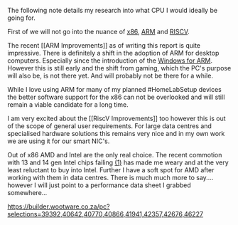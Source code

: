 The following note details my research into what CPU I would ideally be going for. 

First of we will not go into the nuance of [x86](https://en.wikipedia.org/wiki/X86), [ARM](https://en.wikipedia.org/wiki/ARM_architecture_family) and [RISCV](https://riscv.org/). 

The recent [[ARM Improvements]] as of writing this report is quite impressive. There is definitely a shift in the adoption of ARM for desktop computers. Especially since the introduction of the [Windows for ARM](https://learn.microsoft.com/en-us/windows/arm/overview). However this is still early and the shift from gaming, which the PC's purpose will also be, is not there yet. And will probably not be there for a while. 

While I love using ARM for many of my planned #HomeLabSetup devices the better software support for the x86 can not be overlooked and will still remain a viable candidate for a long time.

I am very excited about the [[RiscV Improvements]] too however this is out of the scope of general user requirements. For large data centres and specialised hardware solutions this remains very nice and in my own work we are using it for our smart NIC's. 

Out of x86 AMD and Intel are the only real choice. The recent commotion with 13 and 14 gen Intel chips failing [(1)](https://www.techpowerup.com/forums/threads/alderon-games-claims-that-substantial-numbers-of-intel-13th-gen-and-14th-gen-chips-are-defective.324402/) has made me weary and at the very least reluctant to buy into Intel. Further I have a soft spot for AMD after working with them in data centres. There is much much more to say.... however I will just point to a performance data sheet I grabbed somewhere...

https://builder.wootware.co.za/pc?selections=39392,40642,40770,40866,41941,42357,42676,46227

